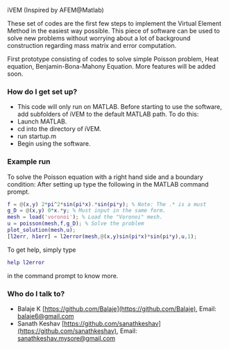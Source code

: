 iVEM (Inspired by AFEM@Matlab)

These set of codes are the first few steps to implement the Virtual Element Method in the easiest way possible.
This piece of software can be used to solve new problems without worrying about a lot of background construction regarding
mass matrix and error computation.

First prototype consisting of codes to solve simple Poisson problem, Heat equation, Benjamin-Bona-Mahony Equation.
More features will be added soon.

### How do I get set up? ###

* This code will only run on MATLAB. Before starting to use the software, add subfolders of iVEM to the default MATLAB path. To do this:
* Launch MATLAB.
* cd into the directory of iVEM.
* run startup.m
* Begin using the software.

### Example run ###
To solve the Poisson equation with a right hand side and a boundary condition:
After setting up type the following in the MATLAB command prompt.

``` matlab
f = @(x,y) 2*pi^2*sin(pi*x).*sin(pi*y); % Note: The .* is a must
g_D = @(x,y) 0*x.*y; % Must input in the same form.
mesh = load('voronoi'); % Load the "Voronoi" mesh.
u = poisson(mesh,f,g_D); % Solve the problem
plot_solution(mesh,u);
[l2err, h1err] = l2error(mesh,@(x,y)sin(pi*x)*sin(pi*y),u,1);
```

To get help, simply type

``` matlab
help l2error
```
in the command prompt to know more.

### Who do I talk to? ###
* Balaje K [https://github.com/Balaje](https://github.com/Balaje),   Email: [balaje6@gmail.com](mailto:balaje6@gmail.com)
* Sanath Keshav [https://github.com/sanathkeshav](https://github.com/sanathkeshav),   Email: [sanathkeshav.mysore@gmail.com](mailto:sanathkeshav.mysore@gmail.com)
